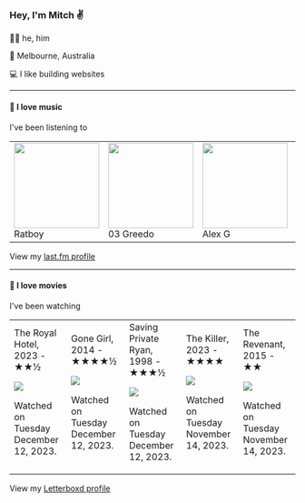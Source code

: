 <article><h3>Hey, I&#x27;m Mitch ✌️</h3><section><p>🙆‍♂️ he, him</p><p>📍 Melbourne, Australia</p><p>💻 I like building websites</p></section><hr/><section><h4>💽 I love music</h4><p>I&#x27;ve been listening to</p><table><tbody><td><img src="" height="150px" alt="" role="presentation"/><br/>Ratboy</td><td><img src="https://lastfm.freetls.fastly.net/i/u/174s/61d3f9f694be5705a3f7d40e54802ce8.png" height="150px" alt="" role="presentation"/><br/>03 Greedo</td><td><img src="https://lastfm.freetls.fastly.net/i/u/174s/0b8520054cfd8af493b44a8bed0a2361.png" height="150px" alt="" role="presentation"/><br/>Alex G</td><td><img src="https://lastfm.freetls.fastly.net/i/u/174s/5394d0e0b39b5e69f239b3af20123770.png" height="150px" alt="" role="presentation"/><br/>Grace Ives</td><td><img src="https://lastfm.freetls.fastly.net/i/u/174s/644d49092ee18505a2f595c55696d0e9.png" height="150px" alt="" role="presentation"/><br/>Tierra Whack</td></tbody></table><span>View my <a href="https://www.last.fm/user/mylsb">last.fm profile</a></span></section><hr/><section><h4>📼 I love movies</h4><p>I&#x27;ve been watching</p><table><tbody><td>The Royal Hotel, 2023 - ★★½<br/><span> <p><img src="https://a.ltrbxd.com/resized/film-poster/8/4/9/7/1/9/849719-the-royal-hotel-0-600-0-900-crop.jpg?v=fbf08b288c"/></p> <p>Watched on Tuesday December 12, 2023.</p> </span></td><td>Gone Girl, 2014 - ★★★★½<br/><span> <p><img src="https://a.ltrbxd.com/resized/film-poster/1/4/9/8/5/7/149857-gone-girl-0-600-0-900-crop.jpg?v=09a7c91f68"/></p> <p>Watched on Tuesday December 12, 2023.</p> </span></td><td>Saving Private Ryan, 1998 - ★★★½<br/><span> <p><img src="https://a.ltrbxd.com/resized/sm/upload/hz/fu/r7/y7/35CMz4t7PuUiQqt5h4u5nbrXZlF-0-600-0-900-crop.jpg?v=3a667509e0"/></p> <p>Watched on Tuesday December 12, 2023.</p> </span></td><td>The Killer, 2023 - ★★★★<br/><span> <p><img src="https://a.ltrbxd.com/resized/film-poster/7/1/7/6/5/4/717654-the-killer-0-600-0-900-crop.jpg?v=39fba8ec40"/></p> <p>Watched on Tuesday November 14, 2023.</p> </span></td><td>The Revenant, 2015 - ★★<br/><span> <p><img src="https://a.ltrbxd.com/resized/film-poster/2/0/7/2/2/4/207224-the-revenant-0-600-0-900-crop.jpg?v=f51b30a589"/></p> <p>Watched on Tuesday November 14, 2023.</p> </span></td></tbody></table><span>View my <a href="https://letterboxd.com/myslab/">Letterboxd profile</a></span></section></article>